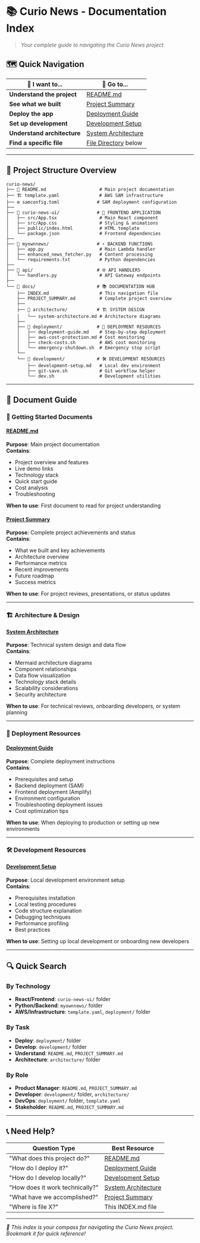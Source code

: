 # 📚 Curio News - Documentation Index

> *Your complete guide to navigating the Curio News project*

## 🗺️ Quick Navigation

| 🎯 I want to... | 📄 Go to... |
|-----------------|-------------|
| **Understand the project** | [README.md](../README.md) |
| **See what we built** | [Project Summary](PROJECT_SUMMARY.md) |
| **Deploy the app** | [Deployment Guide](deployment/deployment-guide.md) |
| **Set up development** | [Development Setup](development/development-setup.md) |
| **Understand architecture** | [System Architecture](architecture/system-architecture.md) |
| **Find a specific file** | [File Directory](#-file-directory) below |

---

## 📁 Project Structure Overview

```
curio-news/
├── 📖 README.md                    # Main project documentation
├── 🏗️ template.yaml               # AWS SAM infrastructure
├── ⚙️ samconfig.toml              # SAM deployment configuration
├── 
├── 📁 curio-news-ui/              # 🎨 FRONTEND APPLICATION
│   ├── src/App.tsx                # Main React component
│   ├── src/App.css                # Styling & animations
│   ├── public/index.html          # HTML template
│   └── package.json               # Frontend dependencies
├── 
├── 📁 myownnews/                  # ⚡ BACKEND FUNCTIONS
│   ├── app.py                     # Main Lambda handler
│   ├── enhanced_news_fetcher.py   # Content processing
│   └── requirements.txt           # Python dependencies
├── 
├── 📁 api/                        # 🌐 API HANDLERS
│   └── handlers.py                # API Gateway endpoints
├── 
└── 📁 docs/                       # 📚 DOCUMENTATION HUB
    ├── INDEX.md                   # This navigation file
    ├── PROJECT_SUMMARY.md         # Complete project overview
    ├── 
    ├── 📁 architecture/           # 🏗️ SYSTEM DESIGN
    │   └── system-architecture.md # Architecture diagrams
    ├── 
    ├── 📁 deployment/             # 🚀 DEPLOYMENT RESOURCES
    │   ├── deployment-guide.md    # Step-by-step deployment
    │   ├── aws-cost-protection.md # Cost monitoring
    │   ├── check-costs.sh         # AWS cost monitoring
    │   └── emergency-shutdown.sh  # Emergency stop script
    └── 
    └── 📁 development/            # 🛠️ DEVELOPMENT RESOURCES
        ├── development-setup.md   # Local dev environment
        ├── git-save.sh            # Git workflow helper
        └── dev.sh                 # Development utilities
```

---

## 📄 Document Guide

### 🎯 Getting Started Documents

#### [README.md](../README.md)
**Purpose**: Main project documentation  
**Contains**: 
- Project overview and features
- Live demo links
- Technology stack
- Quick start guide
- Cost analysis
- Troubleshooting

**When to use**: First document to read for project understanding

#### [Project Summary](PROJECT_SUMMARY.md)
**Purpose**: Complete project achievements and status  
**Contains**:
- What we built and key achievements
- Architecture overview
- Performance metrics
- Recent improvements
- Future roadmap
- Success metrics

**When to use**: For project reviews, presentations, or status updates

---

### 🏗️ Architecture & Design

#### [System Architecture](architecture/system-architecture.md)
**Purpose**: Technical system design and data flow  
**Contains**:
- Mermaid architecture diagrams
- Component relationships
- Data flow visualization
- Technology stack details
- Scalability considerations
- Security architecture

**When to use**: For technical reviews, onboarding developers, or system planning

---

### 🚀 Deployment Resources

#### [Deployment Guide](deployment/deployment-guide.md)
**Purpose**: Complete deployment instructions  
**Contains**:
- Prerequisites and setup
- Backend deployment (SAM)
- Frontend deployment (Amplify)
- Environment configuration
- Troubleshooting deployment issues
- Cost optimization tips

**When to use**: When deploying to production or setting up new environments

---

### 🛠️ Development Resources

#### [Development Setup](development/development-setup.md)
**Purpose**: Local development environment setup  
**Contains**:
- Prerequisites installation
- Local testing procedures
- Code structure explanation
- Debugging techniques
- Performance profiling
- Best practices

**When to use**: Setting up local development or onboarding new developers

---

## 🔍 Quick Search

### By Technology
- **React/Frontend**: `curio-news-ui/` folder
- **Python/Backend**: `myownnews/` folder  
- **AWS/Infrastructure**: `template.yaml`, `deployment/` folder

### By Task
- **Deploy**: `deployment/` folder
- **Develop**: `development/` folder
- **Understand**: `README.md`, `PROJECT_SUMMARY.md`
- **Architecture**: `architecture/` folder

### By Role
- **Product Manager**: `README.md`, `PROJECT_SUMMARY.md`
- **Developer**: `development/` folder, `architecture/`
- **DevOps**: `deployment/` folder, `template.yaml`
- **Stakeholder**: `README.md`, `PROJECT_SUMMARY.md`

---

## 📞 Need Help?

| Question Type | Best Resource |
|---------------|---------------|
| "What does this project do?" | [README.md](../README.md) |
| "How do I deploy it?" | [Deployment Guide](deployment/deployment-guide.md) |
| "How do I develop locally?" | [Development Setup](development/development-setup.md) |
| "How does it work technically?" | [System Architecture](architecture/system-architecture.md) |
| "What have we accomplished?" | [Project Summary](PROJECT_SUMMARY.md) |
| "Where is file X?" | This INDEX.md file |

---

*📝 This index is your compass for navigating the Curio News project. Bookmark it for quick reference!*